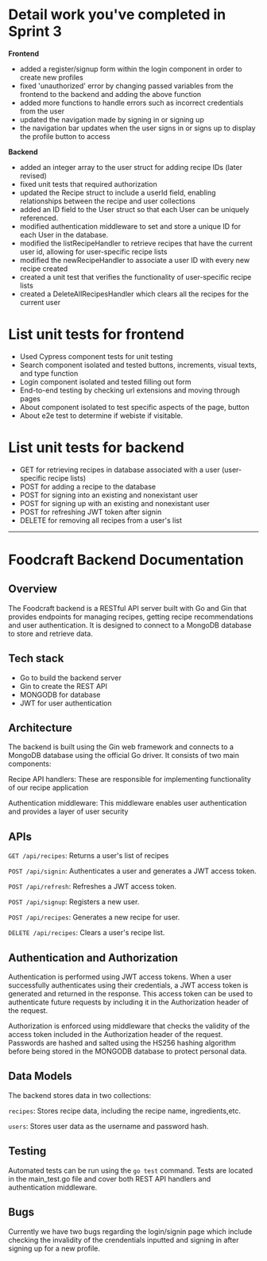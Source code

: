 
# Detail work you've completed in Sprint 3
**Frontend**
- added a register/signup form within the login component in order to create new profiles
- fixed 'unauthorized' error by changing passed variables from the frontend to the backend and adding the above function
- added more functions to handle errors such as incorrect credentials from the user
- updated the navigation made by signing in or signing up
- the navigation bar updates when the user signs in or signs up to display the profile button to access

**Backend**
- added an integer array to the user struct for adding recipe IDs (later revised)
- fixed unit tests that required authorization
- updated the Recipe struct to include a userId field, enabling relationships between the recipe and user collections
- added an ID field to the User struct so that each User can be uniquely referenced.
- modified authentication middleware to set and store a unique ID for each User in the database.
- modified the listRecipeHandler to retrieve recipes that have the current user id, allowing for user-specific recipe lists
- modified the newRecipeHandler to associate a user ID with every new recipe created
- created a unit test that verifies the functionality of user-specific recipe lists
- created a DeleteAllRecipesHandler which clears all the recipes for the current user
# List unit tests for frontend
- Used Cypress component tests for unit testing
- Search component isolated and tested buttons, increments, visual texts, and type function
- Login component isolated and tested filling out form
- End-to-end testing by checking url extensions and moving through pages
- About component isolated to test specific aspects of the page, button
- About e2e test to determine if webiste if visitable.

# List unit tests for backend
- GET for retrieving recipes in database associated with a user (user-specific recipe lists)
- POST for adding a recipe to the database
- POST for signing into an existing and nonexistant user
- POST for signing up with an existing and nonexistant user
- POST for refreshing JWT token after signin
- DELETE for removing all recipes from a user's list

------------

# Foodcraft Backend Documentation
## Overview
The Foodcraft backend is a RESTful API server built with Go and Gin that provides endpoints for managing recipes, getting recipe recommendations and user authentication. It is designed to connect to a MongoDB database to store and retrieve data.
## Tech stack
- Go to build the backend server
- Gin to create the REST API
- MONGODB for database
- JWT for user authentication

## Architecture
The backend is built using the Gin web framework and connects to a MongoDB database using the official Go driver. It consists of two main components:

Recipe API handlers: These are responsible for implementing functionality of our recipe application 

Authentication middleware: This middleware enables user authentication and provides a layer of user security
## APIs
`GET /api/recipes`: Returns a user's list of recipes

`POST /api/signin`: Authenticates a user and generates a JWT access token.

`POST /api/refresh`: Refreshes a JWT access token.

`POST /api/signup`: Registers a new user.

`POST /api/recipes`: Generates a new recipe for user.

`DELETE /api/recipes`: Clears a user's recipe list.

## Authentication and Authorization
Authentication is performed using JWT access tokens. When a user successfully authenticates using their credentials, a JWT access token is generated and returned in the response. This access token can be used to authenticate future requests by including it in the Authorization header of the request.

Authorization is enforced using middleware that checks the validity of the access token included in the Authorization header of the request. 
Passwords are hashed and salted using the HS256 hashing algorithm before being stored in the MONGODB database to protect personal data.
## Data Models
The backend stores data in two collections:

`recipes`: Stores recipe data, including the recipe name, ingredients,etc.

`users`: Stores user data as the username and password hash.
## Testing
Automated tests can be run using the `go test` command. Tests are located in the main_test.go file and cover both REST API handlers and authentication middleware.
## Bugs
Currently we have two bugs regarding the login/signin page which include checking the invalidity of the crendentials inputted and signing in after signing up for a new profile. 
